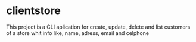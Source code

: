 # clientstore
This project is a CLI aplication for create, update, delete and list customers of a store whit info like, name, adress, email and celphone
